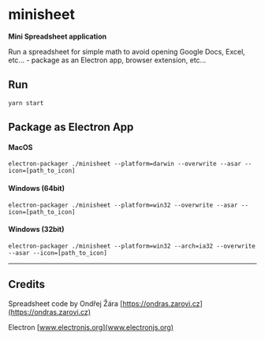 # minisheet
**Mini Spreadsheet application**

Run a spreadsheet for simple math to avoid opening Google Docs, Excel, etc... - package as an Electron app, browser extension, etc...

## Run
`yarn start`

## Package as Electron App
#### MacOS
```
electron-packager ./minisheet --platform=darwin --overwrite --asar --icon=[path_to_icon]
```
#### Windows (64bit)
```
electron-packager ./minisheet --platform=win32 --overwrite --asar --icon=[path_to_icon]
```

#### Windows (32bit)
```
electron-packager ./minisheet --platform=win32 --arch=ia32 --overwrite --asar --icon=[path_to_icon]
```
---
## Credits
Spreadsheet code by Ondřej Žára [https://ondras.zarovi.cz](https://ondras.zarovi.cz)

Electron [www.electronjs.org](www.electronjs.org)

